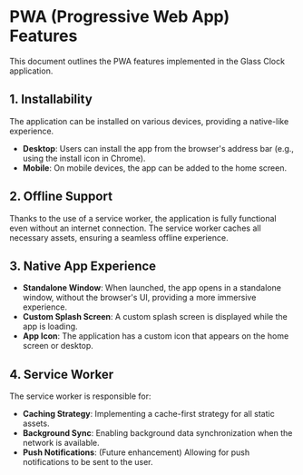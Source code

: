 # PWA (Progressive Web App) Features

This document outlines the PWA features implemented in the Glass Clock application.

## 1. Installability

The application can be installed on various devices, providing a native-like experience.

- **Desktop**: Users can install the app from the browser's address bar (e.g., using the install icon in Chrome).
- **Mobile**: On mobile devices, the app can be added to the home screen.

## 2. Offline Support

Thanks to the use of a service worker, the application is fully functional even without an internet connection. The service worker caches all necessary assets, ensuring a seamless offline experience.

## 3. Native App Experience

- **Standalone Window**: When launched, the app opens in a standalone window, without the browser's UI, providing a more immersive experience.
- **Custom Splash Screen**: A custom splash screen is displayed while the app is loading.
- **App Icon**: The application has a custom icon that appears on the home screen or desktop.

## 4. Service Worker

The service worker is responsible for:

- **Caching Strategy**: Implementing a cache-first strategy for all static assets.
- **Background Sync**: Enabling background data synchronization when the network is available.
- **Push Notifications**: (Future enhancement) Allowing for push notifications to be sent to the user. 